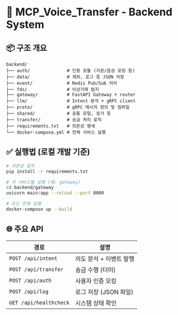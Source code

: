 # 🧠 MCP_Voice_Transfer - Backend System

## 📦 구조 개요

```
backend/
├── auth/              # 인증 모듈 (지문/음성 모킹 등)
├── data/              # 계좌, 로그 등 JSON 저장
├── event/             # Redis Pub/Sub 처리
├── fds/               # 이상거래 탐지
├── gateway/           # FastAPI Gateway + router
├── llm/               # Intent 분석 + gRPC client
├── proto/             # gRPC 메시지 정의 및 컴파일
├── shared/            # 공통 유틸, 로거 등
├── transfer/          # 송금 처리 로직
├── requirements.txt   # 의존성 명세
└── docker-compose.yml # 전체 서비스 실행
```

## ✅ 실행법 (로컬 개발 기준)

```bash
# 의존성 설치
pip install -r requirements.txt

# 각 서비스별 실행 (예: gateway)
cd backend/gateway
uvicorn main:app --reload --port 8000

# 또는 전체 실행
docker-compose up --build
```

## 🌐 주요 API

| 경로                | 설명                  |
|---------------------|-----------------------|
| `POST /api/intent`  | 의도 분석 + 이벤트 발행 |
| `POST /api/transfer`| 송금 수행 (더미)        |
| `POST /api/auth`    | 사용자 인증 모킹        |
| `POST /api/log`     | 로그 저장 (JSON 파일)   |
| `GET /api/healthcheck` | 시스템 상태 확인     |
